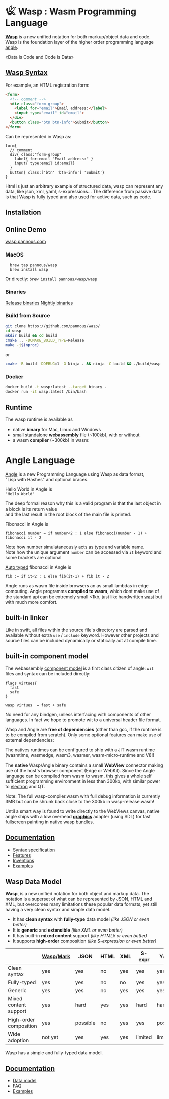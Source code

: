 # 𓆤 Wasp : Wasm Programming Language

**[Wasp](https://github.com/pannous/wasp/wiki)** is a new unified notation for both markup/object data and code.  
Wasp is the foundation layer of the higher order programming language [angle](https://github.com/pannous/wasp/wiki).
<!-- https://github.com/pannous/angle -->

«Data is Code and Code is Data»

## [Wasp Syntax](https://github.com/pannous/wasp/wiki/syntax)

For example, an HTML registration form:

```html
<form>
  <!-- comment -->
  <div class="form-group">
    <label for="email">Email address:</label>
    <input type="email" id="email">
  </div>
  <button class='btn btn-info'>Submit</button>
</form>
```

Can be represented in Wasp as:

```text
form{                                 
  // comment                          
  div{ class:"form-group"             
    label{ for:email "Email address:" }
    input{ type:email id:email}     
  }
  button{ class:['btn' 'btn-info'] 'Submit'}
}
```

Html is just an arbitrary example of structured data, wasp can represent any data, like json, xml, yaml,
s-expressions...
The difference from passive data is that Wasp is fully typed and also used for active data, such as code.

## Installation

## Online Demo
[wasp.pannous.com](https://wasp.pannous.com)

### MacOS
```
  brew tap pannous/wasp
  brew install wasp
```
Or directly:
`brew install pannous/wasp/wasp`



### Binaries
[Release binaries](https://github.com/pannous/wasp/releases/)
[Nightly binaries](https://github.com/pannous/wasp/tree/main/bin)

### Build from Source
```bash
git clone https://github.com/pannous/wasp/
cd wasp
mkdir build && cd build
cmake .. -DCMAKE_BUILD_TYPE=Release
make -j$(nproc)
```
or
```bash
cmake -B build -DDEBUG=1 -G Ninja . && ninja -C build && ./build/wasp
```
### Docker
```bash
docker build -t wasp:latest --target binary .
docker run -it wasp:latest /bin/bash
```


## Runtime

The wasp runtime is available as

* native **binary** for Mac, Linux and Windows
* small standalone **webassembly** file (~100kb), with or without
* a wasm **compiler** (~300kb) in wasm:

# Angle Language

[Angle](https://github.com/pannous/wasp/wiki/angle) is a new Programming Language using Wasp as data format,  
"Lisp with Hashes" and optional braces.

Hello World in Angle is  
`"Hello World"`

The deep formal reason why this is a valid program is that the last object in a block is its return value  
and the last result in the root block of the main file is printed.

Fibonacci in Angle is

```
fibonacci number = if number<2 : 1 else fibonacci(number - 1) + fibonacci it - 2
```

Note how number simulataneously acts as type and variable name.  
Note how the unique argument `number` can be accessed via `it` keyword and some brackets are optional

[Auto typed](https://github.com/pannous/wasp/wiki/type-inference) fibonacci in Angle is

```
fib := if it<2 : 1 else fib(it-1) + fib it - 2
```

Angle runs as wasm file inside browsers an as small lambdas in edge computing.
Angle programms **compiled to wasm**, which dont make use of the standard api can be extremely small <1kb, just like
handwritten [wast](https://www.richinfante.com/2020/01/03/webassembly-examples) but with much more comfort.

## built-in linker

Like in swift, all files within the source file's directory are parsed and available without extra `use` / `include`
keyword. However other projects and source files can be included dynamically or statically aot at compile time.

## built-in component model

The webassembly [component model](https://github.com/WebAssembly/component-model) is a first class citizen of
angle: `wit` files and syntax can be included directly:

```
flags virtues{ 
  fast
  safe
}

wasp virtues  = fast + safe
```

No need for any bindgen, unless interfacing with components of other languages.
In fact we hope to promote wit to a universal header file format.

Wasp and Angle are **free of dependencies** (other than gcc, if the runtime is to be compiled from scratch).
Only some optional features can make use of external dependencies:

The natives runtimes can be configured to ship with a JIT wasm runtime (wasmtime, wasmedge, wasm3, wasmer, wasm-micro-runtime and V8!)

The **native** Wasp/Angle binary contains a small **WebView** connector making use of the host's browser component (Edge or WebKit).
Since the Angle language can be compiled from wasm to wasm, this gives a whole self sufficient programming environment in less than 300kb, with similar power to [electron](https://www.electronjs.org/) and QT.

Note: The full wasp-compiler.wasm with full debug information is currently 3MB but can be shrunk back close to the 300kb in wasp-release.wasm!

Until a smart way is found to write directly to the WebViews canvas, native angle ships with a low
overhead **[graphics](https://github.com/pannous/wasp/wiki/graphics)** adapter (using SDL) for fast fullscreen painting in native wasp bundles.

## [Documentation](https://github.com/pannous/wasp/wiki/)

- [Syntax specification](https://github.com/pannous/wasp/wiki/syntax)
- [Features](https://github.com/pannous/wasp/wiki/features)
- [Inventions](https://github.com/pannous/wasp/wiki/Inventions)
- [Examples](https://github.com/pannous/wasp/wiki/Examples)

## Wasp Data Model

**Wasp**, is a new unified notation for both object and markup data. The notation is a superset of what can be represented by JSON, HTML and XML, but overcomes many limitations these popular data formats, yet still having a very clean syntax and simple data model.

- It has **clean syntax** with **fully-type** data model *(like JSON or even better)*
- It is **generic** and **extensible** *(like XML or even better)*
- It has built-in **mixed content** support *(like HTML5 or even better)*
- It supports **high-order** composition *(like S-expression or even better)*

|                        | [Wasp](https://github.com/pannous/wasp/wiki)/[Mark](https://github.com/henry-luo/wasp) | JSON     | HTML | XML | S-expr  | YAML     |
|------------------------|----------------------------------------------------------------------------------------|----------|------|-----|---------|----------|
| Clean syntax           | yes                                                                                    | yes      | no   | yes | yes     | yes      |
| Fully-typed            | yes                                                                                    | yes      | no   | no  | yes     | yes      |
| Generic                | yes                                                                                    | yes      | no   | yes | yes     | yes      |
| Mixed content support  | yes                                                                                    | hard     | yes  | yes | hard    | hard     |
| High-order composition | yes                                                                                    | possible | no   | yes | yes     | possible |
| Wide adoption          | not yet                                                                                | yes      | yes  | yes | limited | limited  |

Wasp has a simple and fully-typed data model.

## [Documentation](https://github.com/pannous/wasp/wiki/)

- [Data model](https://github.com/pannous/wasp/wiki/data)
- [FAQ](https://github.com/pannous/wasp/wiki/FAQ)
- [Examples](https://github.com/pannous/wasp/wiki/Examples)

